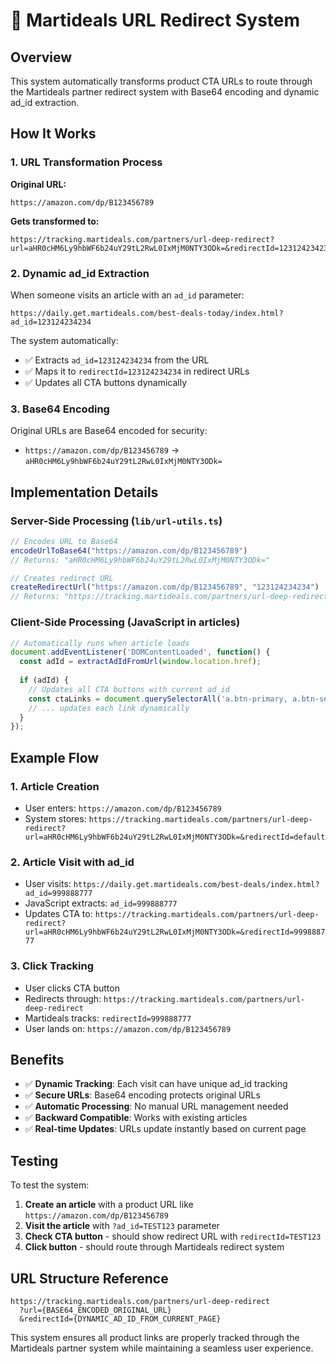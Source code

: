 # 🔗 Martideals URL Redirect System

## Overview

This system automatically transforms product CTA URLs to route through the Martideals partner redirect system with Base64 encoding and dynamic ad_id extraction.

## How It Works

### 1. **URL Transformation Process**

**Original URL:**
```
https://amazon.com/dp/B123456789
```

**Gets transformed to:**
```
https://tracking.martideals.com/partners/url-deep-redirect?url=aHR0cHM6Ly9hbWF6b24uY29tL2RwL0IxMjM0NTY3ODk=&redirectId=123124234234
```

### 2. **Dynamic ad_id Extraction**

When someone visits an article with an `ad_id` parameter:
```
https://daily.get.martideals.com/best-deals-today/index.html?ad_id=123124234234
```

The system automatically:
- ✅ Extracts `ad_id=123124234234` from the URL
- ✅ Maps it to `redirectId=123124234234` in redirect URLs
- ✅ Updates all CTA buttons dynamically

### 3. **Base64 Encoding**

Original URLs are Base64 encoded for security:
- `https://amazon.com/dp/B123456789` → `aHR0cHM6Ly9hbWF6b24uY29tL2RwL0IxMjM0NTY3ODk=`

## Implementation Details

### Server-Side Processing (`lib/url-utils.ts`)

```typescript
// Encodes URL to Base64
encodeUrlToBase64("https://amazon.com/dp/B123456789")
// Returns: "aHR0cHM6Ly9hbWF6b24uY29tL2RwL0IxMjM0NTY3ODk="

// Creates redirect URL
createRedirectUrl("https://amazon.com/dp/B123456789", "123124234234")
// Returns: "https://tracking.martideals.com/partners/url-deep-redirect?url=aHR0cHM6Ly9hbWF6b24uY29tL2RwL0IxMjM0NTY3ODk=&redirectId=123124234234"
```

### Client-Side Processing (JavaScript in articles)

```javascript
// Automatically runs when article loads
document.addEventListener('DOMContentLoaded', function() {
  const adId = extractAdIdFromUrl(window.location.href);
  
  if (adId) {
    // Updates all CTA buttons with current ad_id
    const ctaLinks = document.querySelectorAll('a.btn-primary, a.btn-secondary');
    // ... updates each link dynamically
  }
});
```

## Example Flow

### 1. **Article Creation**
- User enters: `https://amazon.com/dp/B123456789`
- System stores: `https://tracking.martideals.com/partners/url-deep-redirect?url=aHR0cHM6Ly9hbWF6b24uY29tL2RwL0IxMjM0NTY3ODk=&redirectId=default`

### 2. **Article Visit with ad_id**
- User visits: `https://daily.get.martideals.com/best-deals/index.html?ad_id=999888777`
- JavaScript extracts: `ad_id=999888777`
- Updates CTA to: `https://tracking.martideals.com/partners/url-deep-redirect?url=aHR0cHM6Ly9hbWF6b24uY29tL2RwL0IxMjM0NTY3ODk=&redirectId=999888777`

### 3. **Click Tracking**
- User clicks CTA button
- Redirects through: `https://tracking.martideals.com/partners/url-deep-redirect`
- Martideals tracks: `redirectId=999888777`
- User lands on: `https://amazon.com/dp/B123456789`

## Benefits

- ✅ **Dynamic Tracking**: Each visit can have unique ad_id tracking
- ✅ **Secure URLs**: Base64 encoding protects original URLs
- ✅ **Automatic Processing**: No manual URL management needed
- ✅ **Backward Compatible**: Works with existing articles
- ✅ **Real-time Updates**: URLs update instantly based on current page

## Testing

To test the system:

1. **Create an article** with a product URL like `https://amazon.com/dp/B123456789`
2. **Visit the article** with `?ad_id=TEST123` parameter
3. **Check CTA button** - should show redirect URL with `redirectId=TEST123`
4. **Click button** - should route through Martideals redirect system

## URL Structure Reference

```
https://tracking.martideals.com/partners/url-deep-redirect
  ?url={BASE64_ENCODED_ORIGINAL_URL}
  &redirectId={DYNAMIC_AD_ID_FROM_CURRENT_PAGE}
```

This system ensures all product links are properly tracked through the Martideals partner system while maintaining a seamless user experience.
